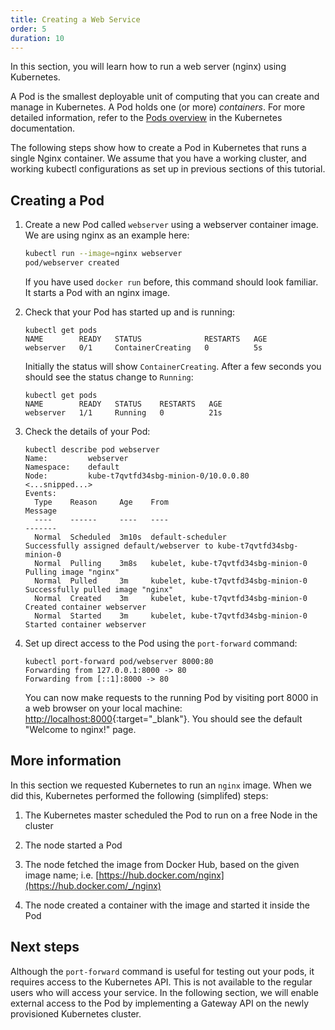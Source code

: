 ```yaml
---
title: Creating a Web Service
order: 5
duration: 10
---
```


In this section, you will learn how to run a web server (nginx) using
Kubernetes.

A Pod is the smallest deployable unit of computing that you
can create and manage in Kubernetes.  A Pod holds one (or more) _containers_.
For more detailed information, refer to the
[Pods overview](https://kubernetes.io/docs/concepts/workloads/pods/pod-overview/)
in the Kubernetes documentation.

The following steps show how to create a Pod in Kubernetes that runs a single
Nginx container. We assume that you have a working cluster, and working kubectl
configurations as set up in previous sections of this tutorial.


## Creating a Pod

1. Create a new Pod called `webserver` using a webserver container image. We are using nginx as an example here:

   ```sh
   kubectl run --image=nginx webserver
   pod/webserver created
   ```

   If you have used `docker run` before, this command should look familiar.
   It starts a Pod with an nginx image.

1. Check that your Pod has started up and is running:

   ```
   kubectl get pods
   NAME        READY   STATUS              RESTARTS   AGE
   webserver   0/1     ContainerCreating   0          5s
   ```

   Initially the status will show `ContainerCreating`.
   After a few seconds you should see the status change to `Running`:
   ```
   kubectl get pods
   NAME        READY   STATUS    RESTARTS   AGE
   webserver   1/1     Running   0          21s
   ```

1. Check the details of your Pod:

   ```
   kubectl describe pod webserver
   Name:         webserver
   Namespace:    default
   Node:         kube-t7qvtfd34sbg-minion-0/10.0.0.80
   <...snipped...>
   Events:
     Type    Reason     Age    From                                   Message
     ----    ------     ----   ----                                   -------
     Normal  Scheduled  3m10s  default-scheduler                      Successfully assigned default/webserver to kube-t7qvtfd34sbg-minion-0
     Normal  Pulling    3m8s   kubelet, kube-t7qvtfd34sbg-minion-0  Pulling image "nginx"
     Normal  Pulled     3m     kubelet, kube-t7qvtfd34sbg-minion-0  Successfully pulled image "nginx"
     Normal  Created    3m     kubelet, kube-t7qvtfd34sbg-minion-0  Created container webserver
     Normal  Started    3m     kubelet, kube-t7qvtfd34sbg-minion-0  Started container webserver
   ```

1. Set up direct access to the Pod using the `port-forward` command:

   ```
   kubectl port-forward pod/webserver 8000:80
   Forwarding from 127.0.0.1:8000 -> 80
   Forwarding from [::1]:8000 -> 80
   ```
   You can now make requests to the running Pod by visiting port 8000 in a web
   browser on your local machine: [http://localhost:8000](http://localhost:8000){:target="_blank"}.
   You should see the default "Welcome to nginx!" page.


## More information

In this section we requested Kubernetes to run an `nginx` image.  When
we did this, Kubernetes performed the following (simplifed) steps:

1. The Kubernetes master scheduled the Pod to run on a free Node in the cluster

1. The node started a Pod

1. The node fetched the image from Docker Hub, based on the given image name; i.e.
   [https://hub.docker.com/nginx](https://hub.docker.com/_/nginx)

1. The node created a container with the image and started it inside the Pod


## Next steps

Although the `port-forward` command is useful for testing out your pods,
it requires access to the Kubernetes API. This is not available to the regular
users who will access your service. In the following section, we will enable external
access to the Pod by implementing a Gateway API on the newly provisioned
Kubernetes cluster.

